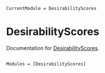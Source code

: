 ```@meta
CurrentModule = DesirabilityScores
```

# DesirabilityScores

Documentation for [DesirabilityScores](https://github.com/stanlazic/DesirabilityScores.jl).

```@index
```

```@autodocs
Modules = [DesirabilityScores]
```
